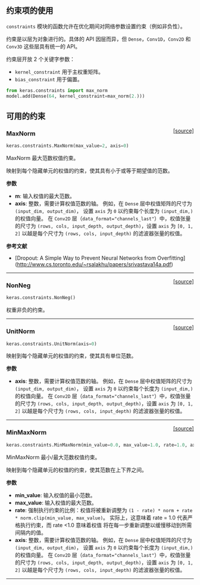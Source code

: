 ## 约束项的使用

`constraints` 模块的函数允许在优化期间对网络参数设置约束（例如非负性）。

约束是以层为对象进行的。具体的 API 因层而异，但 `Dense`，`Conv1D`，`Conv2D` 和 `Conv3D` 这些层具有统一的 API。

约束层开放 2 个关键字参数：

- `kernel_constraint` 用于主权重矩阵。
- `bias_constraint` 用于偏置。

```python
from keras.constraints import max_norm
model.add(Dense(64, kernel_constraint=max_norm(2.)))
```

## 可用的约束


<span style="float:right;">[[source]](https://github.com/keras-team/keras/blob/master/keras/constraints.py#L22)</span>
### MaxNorm

```python
keras.constraints.MaxNorm(max_value=2, axis=0)
```

MaxNorm 最大范数权值约束。

映射到每个隐藏单元的权值的约束，使其具有小于或等于期望值的范数。

__参数__

- __m__: 输入权值的最大范数。
- __axis__: 整数，需要计算权值范数的轴。
    例如，在 `Dense` 层中权值矩阵的尺寸为 `(input_dim, output_dim)`，
    设置 `axis` 为 `0` 以约束每个长度为 `(input_dim,)` 的权值向量。
    在 `Conv2D` 层（`data_format="channels_last"`）中，权值张量的尺寸为
    `(rows, cols, input_depth, output_depth)`，设置 `axis` 为 `[0, 1, 2]` 
    以越是每个尺寸为 `(rows, cols, input_depth)` 的滤波器张量的权值。

__参考文献__

- [Dropout: A Simple Way to Prevent Neural Networks from Overfitting]
(http://www.cs.toronto.edu/~rsalakhu/papers/srivastava14a.pdf)

----

<span style="float:right;">[[source]](https://github.com/keras-team/keras/blob/master/keras/constraints.py#L62)</span>
### NonNeg

```python
keras.constraints.NonNeg()
```

权重非负的约束。

----

<span style="float:right;">[[source]](https://github.com/keras-team/keras/blob/master/keras/constraints.py#L71)</span>
### UnitNorm

```python
keras.constraints.UnitNorm(axis=0)
```

映射到每个隐藏单元的权值的约束，使其具有单位范数。

__参数__

- __axis__: 整数，需要计算权值范数的轴。
    例如，在 `Dense` 层中权值矩阵的尺寸为 `(input_dim, output_dim)`，
    设置 `axis` 为 `0` 以约束每个长度为 `(input_dim,)` 的权值向量。
    在 `Conv2D` 层（`data_format="channels_last"`）中，权值张量的尺寸为
    `(rows, cols, input_depth, output_depth)`，设置 `axis` 为 `[0, 1, 2]` 
    以越是每个尺寸为 `(rows, cols, input_depth)` 的滤波器张量的权值。

----

<span style="float:right;">[[source]](https://github.com/keras-team/keras/blob/master/keras/constraints.py#L100)</span>
### MinMaxNorm

```python
keras.constraints.MinMaxNorm(min_value=0.0, max_value=1.0, rate=1.0, axis=0)
```

MinMaxNorm 最小/最大范数权值约束。

映射到每个隐藏单元的权值的约束，使其范数在上下界之间。

__参数__

- __min_value__: 输入权值的最小范数。
- __max_value__: 输入权值的最大范数。
- __rate__: 强制执行约束的比例：权值将被重新调整为
    `(1 - rate) * norm + rate * norm.clip(min_value, max_value)`。
    实际上，这意味着 rate = 1.0 代表严格执行约束，而 rate <1.0 意味着权值
    将在每一步重新调整以缓慢移动到所需间隔内的值。
- __axis__: 整数，需要计算权值范数的轴。
    例如，在 `Dense` 层中权值矩阵的尺寸为 `(input_dim, output_dim)`，
    设置 `axis` 为 `0` 以约束每个长度为 `(input_dim,)` 的权值向量。
    在 `Conv2D` 层（`data_format="channels_last"`）中，权值张量的尺寸为
    `(rows, cols, input_depth, output_depth)`，设置 `axis` 为 `[0, 1, 2]` 
    以越是每个尺寸为 `(rows, cols, input_depth)` 的滤波器张量的权值。


---